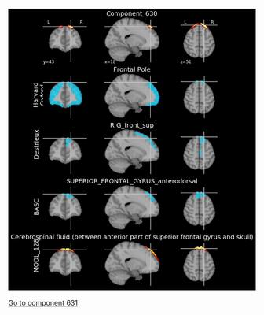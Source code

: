


![630](preliminary/630.jpg "Component 630")

[Go to component 631](https://parietal-inria.github.io/MODL_atlas/1024/631 "Component 631")